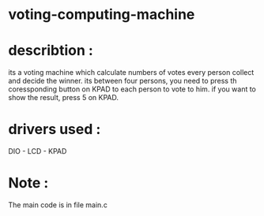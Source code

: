 # voting-computing-machine

# describtion :
its a voting machine which calculate numbers of votes every person collect and decide the winner.
its between four persons, you need to press th coressponding button on KPAD to each person to vote to him.
if you want to show the result, press 5 on KPAD.

# drivers used :
DIO - LCD - KPAD

# Note :
The main code is in file main.c
